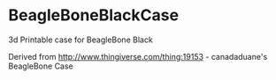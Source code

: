 BeagleBoneBlackCase
===================

3d Printable case for BeagleBone Black

Derived from http://www.thingiverse.com/thing:19153 - canadaduane's BeagleBone Case
